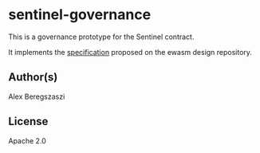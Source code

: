 # sentinel-governance

This is a governance prototype for the Sentinel contract.

It implements the [specification](https://github.com/ewasm/design/blob/master/sentinel.md) proposed on the ewasm design repository.

## Author(s)

Alex Beregszaszi

## License

Apache 2.0
